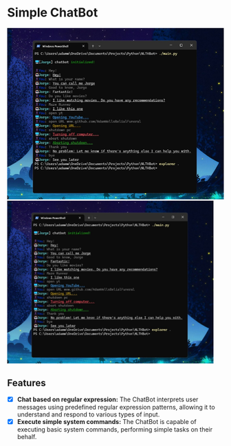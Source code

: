 # Simple ChatBot

![Alt img](https://github.com/AdamWellsBelialFuneral/Simple-ChatBot/blob/main/project_showcase.jpg)
<img src="https://github.com/AdamWellsBelialFuneral/Simple-ChatBot/blob/main/project_showcase.jpg" alt="Alt img" style="width:480px;">

## Features
- [X] **Chat based on regular expression:** The ChatBot interprets user messages using predefined regular expression patterns, allowing it to understand and respond to various types of input.
- [X] **Execute simple system commands:** The ChatBot is capable of executing basic system commands, performing simple tasks on their behalf.
